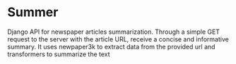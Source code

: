 # Summer 
Django API for newspaper articles summarization. Through a simple GET request to the server with the article URL, receive a concise and informative summary.
It uses newpaper3k to extract data from the provided url and transformers to summarize the text
